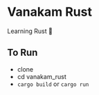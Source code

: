 # Vanakam Rust

Learning Rust 🙏

## To Run

-   clone
-   cd vanakam_rust
-   `cargo build` or `cargo run`
